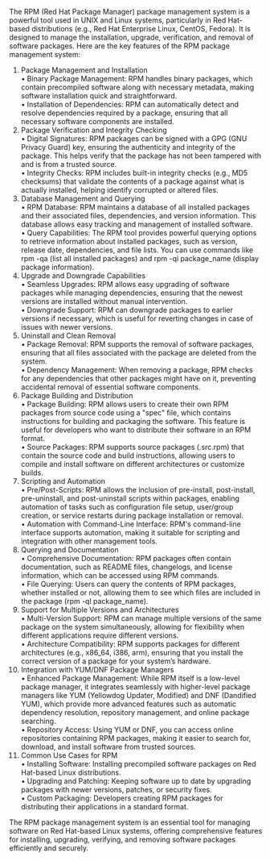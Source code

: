 The RPM (Red Hat Package Manager) package management system is a powerful tool used in UNIX and Linux systems, particularly in Red Hat-based distributions (e.g., Red Hat Enterprise Linux, CentOS, Fedora). It is designed to manage the installation, upgrade, verification, and removal of software packages. Here are the key features of the RPM package management system:  
  
1. Package Management and Installation  
    • Binary Package Management: RPM handles binary packages, which contain precompiled software along with necessary metadata, making software installation quick and straightforward.  
    • Installation of Dependencies: RPM can automatically detect and resolve dependencies required by a package, ensuring that all necessary software components are installed.  
2. Package Verification and Integrity Checking  
    • Digital Signatures: RPM packages can be signed with a GPG (GNU Privacy Guard) key, ensuring the authenticity and integrity of the package. This helps verify that the package has not been tampered with and is from a trusted source.  
    • Integrity Checks: RPM includes built-in integrity checks (e.g., MD5 checksums) that validate the contents of a package against what is actually installed, helping identify corrupted or altered files.  
3. Database Management and Querying  
    • RPM Database: RPM maintains a database of all installed packages and their associated files, dependencies, and version information. This database allows easy tracking and management of installed software.  
    • Query Capabilities: The RPM tool provides powerful querying options to retrieve information about installed packages, such as version, release date, dependencies, and file lists. You can use commands like rpm -qa (list all installed packages) and rpm -qi package_name (display package information).  
4. Upgrade and Downgrade Capabilities  
    • Seamless Upgrades: RPM allows easy upgrading of software packages while managing dependencies, ensuring that the newest versions are installed without manual intervention.  
    • Downgrade Support: RPM can downgrade packages to earlier versions if necessary, which is useful for reverting changes in case of issues with newer versions.  
5. Uninstall and Clean Removal  
    • Package Removal: RPM supports the removal of software packages, ensuring that all files associated with the package are deleted from the system.  
    • Dependency Management: When removing a package, RPM checks for any dependencies that other packages might have on it, preventing accidental removal of essential software components.  
6. Package Building and Distribution  
    • Package Building: RPM allows users to create their own RPM packages from source code using a "spec" file, which contains instructions for building and packaging the software. This feature is useful for developers who want to distribute their software in an RPM format.  
    • Source Packages: RPM supports source packages (.src.rpm) that contain the source code and build instructions, allowing users to compile and install software on different architectures or customize builds.  
7. Scripting and Automation  
    • Pre/Post-Scripts: RPM allows the inclusion of pre-install, post-install, pre-uninstall, and post-uninstall scripts within packages, enabling automation of tasks such as configuration file setup, user/group creation, or service restarts during package installation or removal.  
    • Automation with Command-Line Interface: RPM's command-line interface supports automation, making it suitable for scripting and integration with other management tools.  
8. Querying and Documentation  
    • Comprehensive Documentation: RPM packages often contain documentation, such as README files, changelogs, and license information, which can be accessed using RPM commands.  
    • File Querying: Users can query the contents of RPM packages, whether installed or not, allowing them to see which files are included in the package (rpm -ql package_name).  
9. Support for Multiple Versions and Architectures  
    • Multi-Version Support: RPM can manage multiple versions of the same package on the system simultaneously, allowing for flexibility when different applications require different versions.  
    • Architecture Compatibility: RPM supports packages for different architectures (e.g., x86_64, i386, arm), ensuring that you install the correct version of a package for your system’s hardware.  
10. Integration with YUM/DNF Package Managers  
    • Enhanced Package Management: While RPM itself is a low-level package manager, it integrates seamlessly with higher-level package managers like YUM (Yellowdog Updater, Modified) and DNF (Dandified YUM), which provide more advanced features such as automatic dependency resolution, repository management, and online package searching.  
    • Repository Access: Using YUM or DNF, you can access online repositories containing RPM packages, making it easier to search for, download, and install software from trusted sources.  
11. Common Use Cases for RPM  
    • Installing Software: Installing precompiled software packages on Red Hat-based Linux distributions.  
    • Upgrading and Patching: Keeping software up to date by upgrading packages with newer versions, patches, or security fixes.  
    • Custom Packaging: Developers creating RPM packages for distributing their applications in a standard format.  

The RPM package management system is an essential tool for managing software on Red Hat-based Linux systems, offering comprehensive features for installing, upgrading, verifying, and removing software packages efficiently and securely.  
  